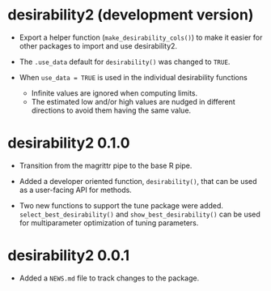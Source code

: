 # desirability2 (development version)

* Export a helper function (`make_desirability_cols()`) to make it easier for 
  other packages to import and use desirability2. 
  
* The `.use_data` default for `desirability()` was changed to `TRUE`. 

* When `use_data = TRUE` is used in the individual desirability functions

   - Infinite values are ignored when computing limits. 
   - The estimated low and/or high values are nudged in different directions to 
     avoid them having the same value. 

# desirability2 0.1.0

* Transition from the magrittr pipe to the base R pipe.

* Added a developer oriented function, `desirability()`, that can be used as a 
  user-facing API for methods. 

* Two new functions to support the tune package were added. 
  `select_best_desirability()` and `show_best_desirability()` can be used for 
  multiparameter optimization of tuning parameters.  

# desirability2 0.0.1

* Added a `NEWS.md` file to track changes to the package.
